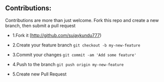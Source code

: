 ## Contributions:

Contributions are more than just welcome. Fork this repo and create a new branch, then submit a pull request

- 1.Fork it [http://github.com/sujaykundu777)

- 2.Create your feature branch
`git checkout -b my-new-feature`

- 3.Commit your changes
`git commit -am 'Add some feature'`

- 4.Push to the branch
`git push origin my-new-feature`

- 5.Create new Pull Request
